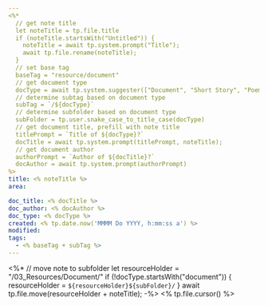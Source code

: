 ```yaml
---
<%*
  // get note title
  let noteTitle = tp.file.title
  if (noteTitle.startsWith("Untitled")) {
	noteTitle = await tp.system.prompt("Title");
	await tp.file.rename(noteTitle);
  } 
  // set base tag
  baseTag = "resource/document"
  // get document type
  docType = await tp.system.suggester(["Document", "Short Story", "Poem", "Essay"], ["document", "short_story", "poem", "essay"])
  // determine subtag based on document type
  subTag = `/${docType}`
  // determine subfolder based on document type
  subFolder = tp.user.snake_case_to_title_case(docType)
  // get document title, prefill with note title
  titlePrompt = `Title of ${docType}?`
  docTitle = await tp.system.prompt(titlePrompt, noteTitle);
  // get document author
  authorPrompt = `Author of ${docTitle}?`
  docAuthor = await tp.system.prompt(authorPrompt)
%>
title: <% noteTitle %>
area:

doc_title: <% docTitle %>
doc_author: <% docAuthor %>
doc_type: <% docType %>
created: <% tp.date.now('MMMM Do YYYY, h:mm:ss a') %>
modified: 
tags:
  - <% baseTag + subTag %>
---
```

<%*
// move note to subfolder
let resourceHolder = "/03_Resources/Document/"
if (!docType.startsWith("document")) {
	resourceHolder = `${resourceHolder}${subFolder}/`
}
await tp.file.move(resourceHolder + noteTitle);
-%>
<% tp.file.cursor() %>